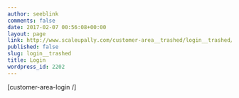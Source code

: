 ```yaml
---
author: seeblink
comments: false
date: 2017-02-07 00:56:08+00:00
layout: page
link: http://www.scaleupally.com/customer-area__trashed/login__trashed/
published: false
slug: login__trashed
title: Login
wordpress_id: 2202
---
```


[customer-area-login /]
